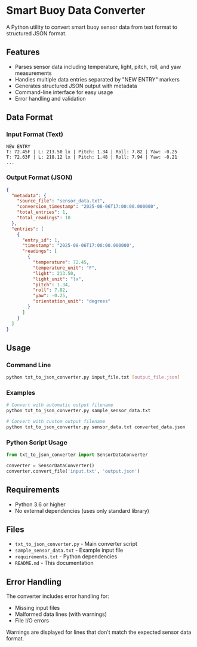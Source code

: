 # Smart Buoy Data Converter

A Python utility to convert smart buoy sensor data from text format to structured JSON format.

## Features

- Parses sensor data including temperature, light, pitch, roll, and yaw measurements
- Handles multiple data entries separated by "NEW ENTRY" markers
- Generates structured JSON output with metadata
- Command-line interface for easy usage
- Error handling and validation

## Data Format

### Input Format (Text)
```
NEW ENTRY
T: 72.45F | L: 213.50 lx | Pitch: 1.34 | Roll: 7.82 | Yaw: -0.25
T: 72.63F | L: 218.12 lx | Pitch: 1.48 | Roll: 7.94 | Yaw: -0.21
...
```

### Output Format (JSON)
```json
{
  "metadata": {
    "source_file": "sensor_data.txt",
    "conversion_timestamp": "2025-08-06T17:00:00.000000",
    "total_entries": 1,
    "total_readings": 10
  },
  "entries": [
    {
      "entry_id": 1,
      "timestamp": "2025-08-06T17:00:00.000000",
      "readings": [
        {
          "temperature": 72.45,
          "temperature_unit": "F",
          "light": 213.50,
          "light_unit": "lx",
          "pitch": 1.34,
          "roll": 7.82,
          "yaw": -0.25,
          "orientation_unit": "degrees"
        }
      ]
    }
  ]
}
```

## Usage

### Command Line
```bash
python txt_to_json_converter.py input_file.txt [output_file.json]
```

### Examples
```bash
# Convert with automatic output filename
python txt_to_json_converter.py sample_sensor_data.txt

# Convert with custom output filename
python txt_to_json_converter.py sensor_data.txt converted_data.json
```

### Python Script Usage
```python
from txt_to_json_converter import SensorDataConverter

converter = SensorDataConverter()
converter.convert_file('input.txt', 'output.json')
```

## Requirements

- Python 3.6 or higher
- No external dependencies (uses only standard library)

## Files

- `txt_to_json_converter.py` - Main converter script
- `sample_sensor_data.txt` - Example input file
- `requirements.txt` - Python dependencies
- `README.md` - This documentation

## Error Handling

The converter includes error handling for:
- Missing input files
- Malformed data lines (with warnings)
- File I/O errors

Warnings are displayed for lines that don't match the expected sensor data format.

